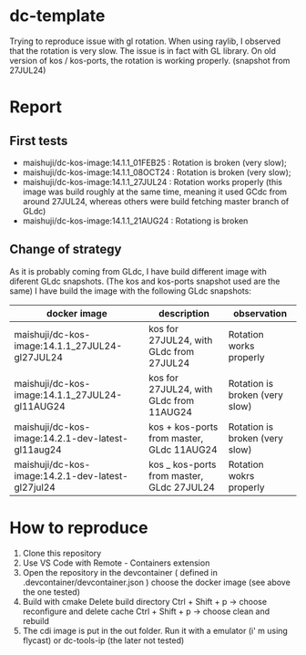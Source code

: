 # dc-template

Trying to reproduce issue with gl rotation.
When using raylib, I observed that the rotation is very slow. The issue is in fact with GL library.
On old version of kos / kos-ports, the rotation is working properly. (snapshot from 27JUL24)

# Report

## First tests 

- maishuji/dc-kos-image:14.1.1_01FEB25 : Rotation is broken (very slow);
- maishuji/dc-kos-image:14.1.1_08OCT24 : Rotation is broken (very slow);
- maishuji/dc-kos-image:14.1.1_27JUL24 : Rotation works properly (this image was build roughly at the same time, meaning it used GCdc from around 27JUL24, whereas others were build fetching master branch of GLdc)
- maishuji/dc-kos-image:14.1.1_21AUG24 : Rotationg is broken

## Change of strategy

As it is probably coming from GLdc, I have build different image with diferent GLdc snapshots. (The kos and kos-ports snapshot used are the same)
I have build the image with the following GLdc snapshots:

| docker image | description | observation |
|--- |--- | --- |
| maishuji/dc-kos-image:14.1.1_27JUL24-gl27JUL24 | kos for 27JUL24, with GLdc from 27JUL24 | Rotation works properly | 
|maishuji/dc-kos-image:14.1.1_27JUL24-gl11AUG24 | kos for 27JUL24, with GLdc from 11AUG24 | Rotation is broken (very slow)|
|maishuji/dc-kos-image:14.2.1-dev-latest-gl11aug24| kos + kos-ports from master, GLdc 11AUG24 | Rotation is broken (very slow) |
|maishuji/dc-kos-image:14.2.1-dev-latest-gl27jul24 | kos _ kos-ports from master, GLdc 27JUL24 | Rotation wokrs properly



# How to reproduce
1. Clone this repository
2. Use VS Code with Remote - Containers extension
3. Open the repository in the devcontainer ( defined in .devcontainer/devcontainer.json )
    choose the docker image (see above the one tested)
4. Build with cmake
    Delete build directory
    Ctrl + Shift + p -> choose reconfigure and delete cache
    Ctrl + Shift + p -> choose clean and rebuild
5. The cdi image is put in the out folder. Run it with a emulator (i' m using flycast) or dc-tools-ip (the later not tested)
